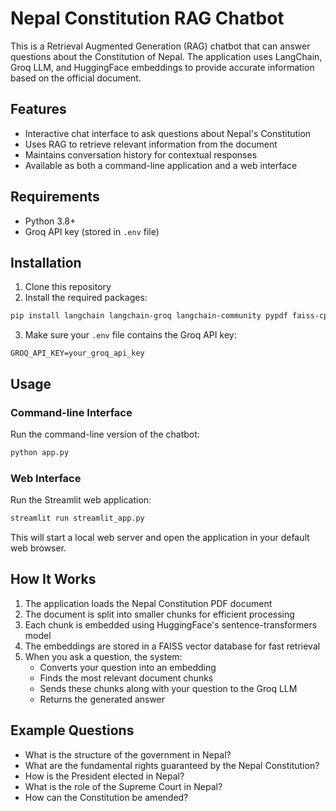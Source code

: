 # Nepal Constitution RAG Chatbot

This is a Retrieval Augmented Generation (RAG) chatbot that can answer questions about the Constitution of Nepal. The application uses LangChain, Groq LLM, and HuggingFace embeddings to provide accurate information based on the official document.

## Features

- Interactive chat interface to ask questions about Nepal's Constitution
- Uses RAG to retrieve relevant information from the document
- Maintains conversation history for contextual responses
- Available as both a command-line application and a web interface

## Requirements

- Python 3.8+
- Groq API key (stored in `.env` file)

## Installation

1. Clone this repository
2. Install the required packages:

```bash
pip install langchain langchain-groq langchain-community pypdf faiss-cpu sentence-transformers python-dotenv streamlit
```

3. Make sure your `.env` file contains the Groq API key:

```
GROQ_API_KEY=your_groq_api_key
```

## Usage

### Command-line Interface

Run the command-line version of the chatbot:

```bash
python app.py
```

### Web Interface

Run the Streamlit web application:

```bash
streamlit run streamlit_app.py
```

This will start a local web server and open the application in your default web browser.

## How It Works

1. The application loads the Nepal Constitution PDF document
2. The document is split into smaller chunks for efficient processing
3. Each chunk is embedded using HuggingFace's sentence-transformers model
4. The embeddings are stored in a FAISS vector database for fast retrieval
5. When you ask a question, the system:
   - Converts your question into an embedding
   - Finds the most relevant document chunks
   - Sends these chunks along with your question to the Groq LLM
   - Returns the generated answer

## Example Questions

- What is the structure of the government in Nepal?
- What are the fundamental rights guaranteed by the Nepal Constitution?
- How is the President elected in Nepal?
- What is the role of the Supreme Court in Nepal?
- How can the Constitution be amended? 